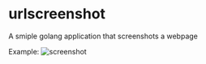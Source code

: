 # urlscreenshot
A smiple golang application that screenshots a webpage

Example: 
![screenshot](https://user-images.githubusercontent.com/54447040/193979392-beff4b71-f48d-435f-9970-9a91a5bd5fba.jpeg)
